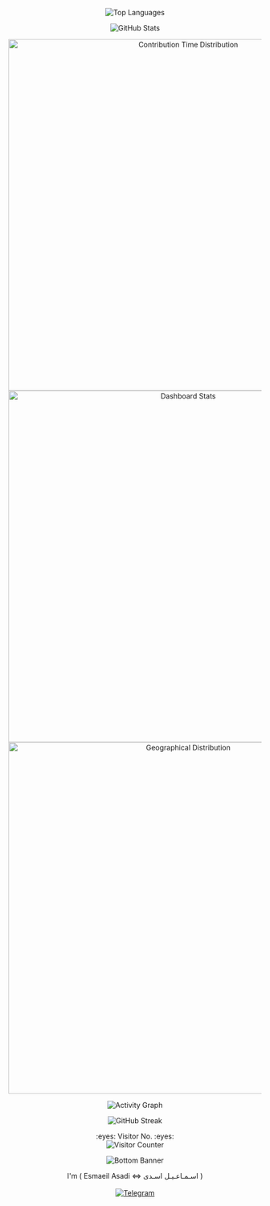 <!-- Top Languages -->
<p align="center">
  <img src="https://github-readme-stats.vercel.app/api/top-langs/?username=Null-Err0r&layout=compact&theme=tokyonight" alt="Top Languages" />
</p>
<!-- GitHub Stats -->
<p align="center">
  <img src="https://github-readme-stats.vercel.app/api?username=Null-Err0r&show_icons=true&theme=tokyonight" alt="GitHub Stats" />
</p>
<!-- Contribution Time Distribution -->
<div align="center">
  <a href="https://next.ossinsight.io/widgets/official/analyze-user-contribution-time-distribution?user_id=19436819&period=all_times" target="_blank" style="display: block;">
    <picture>
      <source media="(prefers-color-scheme: dark)" srcset="https://next.ossinsight.io/widgets/official/analyze-user-contribution-time-distribution/thumbnail.png?user_id=19436819&period=all_times&image_size=auto&color_scheme=dark" width="700" height="auto">
      <img alt="Contribution Time Distribution" src="https://next.ossinsight.io/widgets/official/analyze-user-contribution-time-distribution/thumbnail.png?user_id=19436819&period=all_times&image_size=auto&color_scheme=light" width="700" height="auto">
    </picture>
  </a>
</div>

<!-- Dashboard Stats -->
<div align="center">
  <a href="https://next.ossinsight.io/widgets/official/compose-user-dashboard-stats?user_id=19436819" target="_blank" style="display: block;">
    <picture>
      <source media="(prefers-color-scheme: dark)" srcset="https://next.ossinsight.io/widgets/official/compose-user-dashboard-stats/thumbnail.png?user_id=19436819&image_size=auto&color_scheme=dark" width="700" height="auto">
      <img alt="Dashboard Stats" src="https://next.ossinsight.io/widgets/official/compose-user-dashboard-stats/thumbnail.png?user_id=19436819&image_size=auto&color_scheme=light" width="700" height="auto">
    </picture>
  </a>
</div>
<!-- Geographical Activity -->
<div align="center">
  <a href="https://next.ossinsight.io/widgets/official/compose-org-activity-map?activity=stars&role=stars&owner_id=19436819&period=past_12_months" target="_blank" style="display: block;">
    <picture>
      <source media="(prefers-color-scheme: dark)" srcset="https://next.ossinsight.io/widgets/official/compose-org-activity-map/thumbnail.png?activity=stars&role=stars&owner_id=19436819&period=past_12_months&image_size=4x7&color_scheme=dark" width="700" height="auto">
      <img alt="Geographical Distribution" src="https://next.ossinsight.io/widgets/official/compose-org-activity-map/thumbnail.png?activity=stars&role=stars&owner_id=19436819&period=past_12_months&image_size=4x7&color_scheme=light" width="700" height="auto">
    </picture>
  </a>
</div>
<!-- Activity Graph -->
<p align="center">
  <img src="https://github-readme-activity-graph.vercel.app/graph?username=Null-Err0r&theme=tokyo-night" alt="Activity Graph" />
</p>
<!-- GitHub Streak -->
<p align="center">
  <img src="https://github-readme-streak-stats.herokuapp.com/?user=Null-Err0r&theme=tokyonight" alt="GitHub Streak" />
</p>

<!-- Visitor Counter -->
<p align="center">
  :eyes: Visitor No. :eyes:<br>
  <img src="https://profile-counter.glitch.me/Null-Err0r/count.svg" alt="Visitor Counter" />
</p>

<!-- Bottom SVG Banner -->
<p align="center">
  <img src="https://raw.githubusercontent.com/Trilokia/Trilokia/379277808c61ef204768a61bbc5d25bc7798ccf1/bottom_header.svg" alt="Bottom Banner" />
</p>

<!-- Personal Info and Telegram -->
<div align="center">
  I'm ( Esmaeil Asadi <=> اسـمـاعـیـل اسـدی )
  <br><br>
  <a href="https://t.me/E0x1A" target="_blank">
    <img src="https://img.shields.io/badge/Telegram-black?style=for-the-badge&logo=Telegram" alt="Telegram" />
  </a>
</div>

